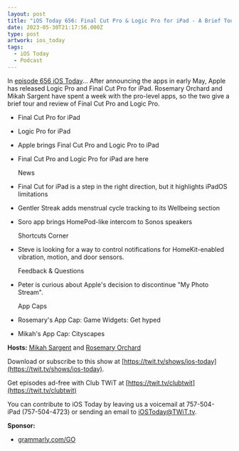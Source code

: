 ```yaml
---
layout: post
title: "iOS Today 656: Final Cut Pro & Logic Pro for iPad - A Brief Tour of the New Final Cut Pro & Logic Pro iPad Apps"
date: 2023-05-30T21:17:56.000Z
type: post
artwork: ios_today
tags:
  - iOS Today
  - Podcast
---
```

In [episode 656 iOS Today](https://twit.tv/shows/ios-today/episodes/656)...
After announcing the apps in early May, Apple has released Logic Pro and Final Cut Pro for iPad. Rosemary Orchard and Mikah Sargent have spent a week with the pro-level apps, so the two give a brief tour and review of Final Cut Pro and Logic Pro.

*   Final Cut Pro for iPad
*   Logic Pro for iPad
*   Apple brings Final Cut Pro and Logic Pro to iPad
*   Final Cut Pro and Logic Pro for iPad are here  
      
    News
*   Final Cut for iPad is a step in the right direction, but it highlights iPadOS limitations
*   Gentler Streak adds menstrual cycle tracking to its Wellbeing section
*   Soro app brings HomePod-like intercom to Sonos speakers  
      
    Shortcuts Corner
*   Steve is looking for a way to control notifications for HomeKit-enabled vibration, motion, and door sensors.  
      
    Feedback & Questions
*   Peter is curious about Apple's decision to discontinue "My Photo Stream".  
      
    App Caps
*   Rosemary's App Cap: Game Widgets: Get hyped
*   Mikah's App Cap: Cityscapes

**Hosts:** [Mikah Sargent](https://twit.tv/people/mikah-sargent) and [Rosemary Orchard](https://twit.tv/people/rosemary-orchard)

Download or subscribe to this show at [https://twit.tv/shows/ios-today](https://twit.tv/shows/ios-today).

Get episodes ad-free with Club TWiT at [https://twit.tv/clubtwit](https://twit.tv/clubtwit)

You can contribute to iOS Today by leaving us a voicemail at 757-504-iPad (757-504-4723) or sending an email to [iOSToday@TWiT.tv](mailto:iOSToday@TWiT.tv).

**Sponsor:**

*   [grammarly.com/GO](http://grammarly.com/GO)
